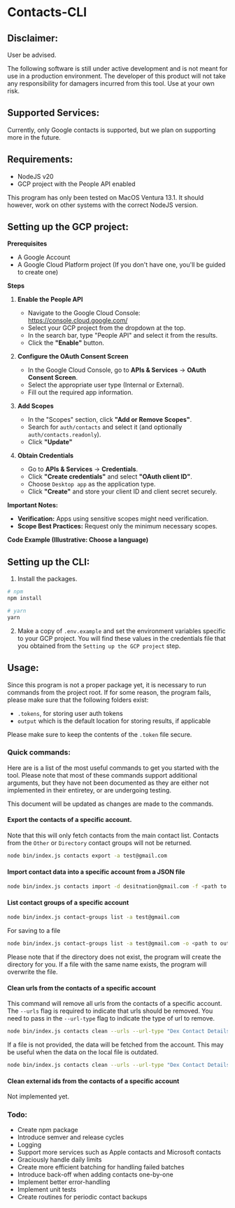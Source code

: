 # Contacts-CLI

## Disclaimer:

User be advised.

The following software is still under active development and is not meant for use
in a production environment. The developer of this product will not take any responsibility
for damagers incurred from this tool. Use at your own risk.

## Supported Services:

Currently, only Google contacts is supported, but we plan on supporting more
in the future.

## Requirements:

- NodeJS v20
- GCP project with the People API enabled

This program has only been tested on MacOS Ventura 13.1. It should however,
work on other systems with the correct NodeJS version.

## Setting up the GCP project:

**Prerequisites**

- A Google Account
- A Google Cloud Platform project (If you don't have one, you'll be guided to create one)

**Steps**

1. **Enable the People API**

   - Navigate to the Google Cloud Console: https://console.cloud.google.com/
   - Select your GCP project from the dropdown at the top.
   - In the search bar, type "People API" and select it from the results.
   - Click the **"Enable"** button.

2. **Configure the OAuth Consent Screen**

   - In the Google Cloud Console, go to **APIs & Services** -> **OAuth Consent Screen**.
   - Select the appropriate user type (Internal or External).
   - Fill out the required app information.

3. **Add Scopes**

   - In the "Scopes" section, click **"Add or Remove Scopes"**.
   - Search for `auth/contacts` and select it (and optionally `auth/contacts.readonly`).
   - Click **"Update"**

4. **Obtain Credentials**

   - Go to **APIs & Services** -> **Credentials**.
   - Click **"Create credentials"** and select **"OAuth client ID"**.
   - Choose `Desktop app` as the application type.
   - Click **"Create"** and store your client ID and client secret securely.

**Important Notes:**

- **Verification:** Apps using sensitive scopes might need verification.
- **Scope Best Practices:** Request only the minimum necessary scopes.

**Code Example (Illustrative: Choose a language)**

## Setting up the CLI:

1. Install the packages.

```bash
# npm
npm install
```

```bash
# yarn
yarn
```

2. Make a copy of `.env.example` and set the environment variables specific to
   your GCP project. You will find these values in the credentials file that you
   obtained from the `Setting up the GCP project` step.

## Usage:

Since this program is not a proper package yet, it is necessary to run commands
from the project root. If for some reason, the program fails, please make sure
that the following folders exist:

- `.tokens`, for storing user auth tokens
- `output` which is the default location for storing results, if applicable

Please make sure to keep the contents of the `.token` file secure.

### Quick commands:

Here are is a list of the most useful commands to get you started with the tool.
Please note that most of these commands support additional arguments, but they
have not been documented as they are either not implemented in their entiretey,
or are undergoing testing.

This document will be updated as changes are made to the commands.

#### Export the contacts of a specific account.

Note that this will only fetch contacts from the main contact list. Contacts
from the `Other` or `Directory` contact groups will not be returned.

```bash
node bin/index.js contacts export -a test@gmail.com
```

#### Import contact data into a specific account from a JSON file

```bash
node bin/index.js contacts import -d desitnation@gmail.com -f <path to file>
```

#### List contact groups of a specific account

```bash
node bin/index.js contact-groups list -a test@gmail.com
```

For saving to a file

```bash
node bin/index.js contact-groups list -a test@gmail.com -o <path to output file>
```

Please note that if the directory does not exist, the program will create the directory for you. If a file with the same name exists, the program will overwrite the file.

#### Clean urls from the contacts of a specific account

This command will remove all urls from the contacts of a specific account. The
`--urls` flag is required to indicate that urls should be removed. You need to
pass in the `--url-type` flag to indicate the type of url to remove.

```bash
node bin/index.js contacts clean --urls --url-type "Dex Contact Details" -f <path to file> -a test@gmail.com
```

If a file is not provided, the data will be fetched from the account.
This may be useful when the data on the local file is outdated.

```bash
node bin/index.js contacts clean --urls --url-type "Dex Contact Details" -a test@gmail.com
```

#### Clean external ids from the contacts of a specific account

Not implemented yet.

### Todo:

- Create npm package
- Introduce semver and release cycles
- Logging
- Support more services such as Apple contacts and Microsoft contacts
- Graciously handle daily limits
- Create more efficient batching for handling failed batches
- Introduce back-off when adding contacts one-by-one
- Implement better error-handling
- Implement unit tests
- Create routines for periodic contact backups
